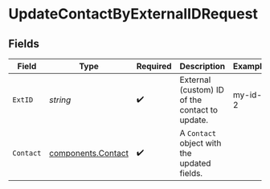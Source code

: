 # UpdateContactByExternalIDRequest


## Fields

| Field                                                    | Type                                                     | Required                                                 | Description                                              | Example                                                  |
| -------------------------------------------------------- | -------------------------------------------------------- | -------------------------------------------------------- | -------------------------------------------------------- | -------------------------------------------------------- |
| `ExtID`                                                  | *string*                                                 | :heavy_check_mark:                                       | External (custom) ID of the contact to update.           | my-id-2                                                  |
| `Contact`                                                | [components.Contact](../../models/components/contact.md) | :heavy_check_mark:                                       | A `Contact` object with the updated fields.              |                                                          |